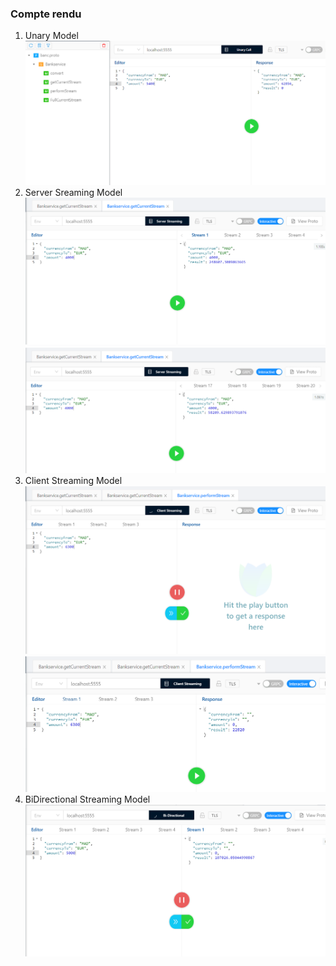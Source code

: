 <h3>Compte rendu</h3> 
<ol>
  <li>Unary Model</li>
<img src="captures/C1.png">
  <li>Server Sreaming Model</li>
<img src="captures/C4.png">
<img src="captures/C5.png">
  <li>Client Streaming Model</li>
<img src="captures/C7.png">
<img src="captures/C8.png">
  <li>BiDirectional Streaming Model</li>
<img src="captures/C10.png">
</ol>






